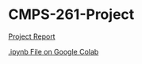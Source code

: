 # CMPS-261-Project

[Project Report](https://docs.google.com/document/d/1kdt_Gwlm092zZtha0MnsCirp9Ucq2tv5pBMw6JEfFOg/edit?usp=sharing)

[.ipynb File on Google Colab](https://colab.research.google.com/drive/1vVQGAl6GVHM84ZTEeX7Mw1pvMMoJ__Zl?usp=sharing)
